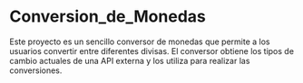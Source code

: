 # Conversion_de_Monedas
Este proyecto es un sencillo conversor de monedas que permite a los usuarios convertir entre diferentes divisas. El conversor obtiene los tipos de cambio actuales de una API externa y los utiliza para realizar las conversiones.
